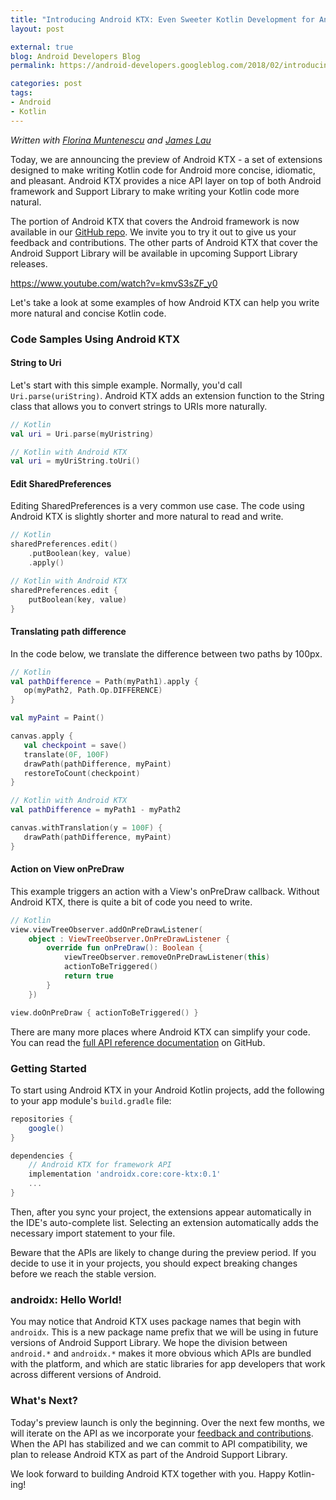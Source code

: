 ```yaml
---
title: "Introducing Android KTX: Even Sweeter Kotlin Development for Android"
layout: post

external: true
blog: Android Developers Blog
permalink: https://android-developers.googleblog.com/2018/02/introducing-android-ktx-even-sweeter.html

categories: post
tags:
- Android
- Kotlin
---
```


_Written with [Florina Muntenescu](https://twitter.com/FMuntenescu) and [James Lau](https://twitter.com/jmslau)_

Today, we are announcing the preview of Android KTX - a set of extensions designed to make writing Kotlin code for Android more concise, idiomatic, and pleasant. Android KTX provides a nice API layer on top of both Android framework and Support Library to make writing your Kotlin code more natural.

The portion of Android KTX that covers the Android framework is now available in our [GitHub repo](https://github.com/android/android-ktx/). We invite you to try it out to give us your feedback and contributions. The other parts of Android KTX that cover the Android Support Library will be available in upcoming Support Library releases.

https://www.youtube.com/watch?v=kmvS3sZF_y0

Let's take a look at some examples of how Android KTX can help you write more natural and concise Kotlin code.

### Code Samples Using Android KTX

#### String to Uri

Let's start with this simple example. Normally, you'd call `Uri.parse(uriString)`. Android KTX adds an extension function to the String class that allows you to convert strings to URIs more naturally.

```kotlin
// Kotlin
val uri = Uri.parse(myUristring)
```
```kotlin
// Kotlin with Android KTX
val uri = myUriString.toUri()
```

#### Edit SharedPreferences

Editing SharedPreferences is a very common use case. The code using Android KTX is slightly shorter and more natural to read and write.

```kotlin
// Kotlin
sharedPreferences.edit()
    .putBoolean(key, value)
    .apply()
```
```kotlin
// Kotlin with Android KTX
sharedPreferences.edit { 
    putBoolean(key, value) 
}
```

#### Translating path difference

In the code below, we translate the difference between two paths by 100px.

```kotlin
// Kotlin
val pathDifference = Path(myPath1).apply {
   op(myPath2, Path.Op.DIFFERENCE)
}

val myPaint = Paint()

canvas.apply {
   val checkpoint = save()
   translate(0F, 100F)
   drawPath(pathDifference, myPaint)
   restoreToCount(checkpoint)
}
```
```kotlin
// Kotlin with Android KTX
val pathDifference = myPath1 - myPath2

canvas.withTranslation(y = 100F) {
   drawPath(pathDifference, myPaint)
}
```

#### Action on View onPreDraw

This example triggers an action with a View's onPreDraw callback. Without Android KTX, there is quite a bit of code you need to write.

```kotlin
// Kotlin
view.viewTreeObserver.addOnPreDrawListener(
    object : ViewTreeObserver.OnPreDrawListener {
        override fun onPreDraw(): Boolean {
            viewTreeObserver.removeOnPreDrawListener(this)
            actionToBeTriggered()
            return true
        }
    })
```
```kotlin
view.doOnPreDraw { actionToBeTriggered() }
```

There are many more places where Android KTX can simplify your code. You can read the [full API reference documentation](https://android.github.io/android-ktx/core-ktx/) on GitHub.


### Getting Started

To start using Android KTX in your Android Kotlin projects, add the following to your app module's `build.gradle` file:

```groovy
repositories {
    google()
}

dependencies {
    // Android KTX for framework API
    implementation 'androidx.core:core-ktx:0.1'
    ...
}
```

Then, after you sync your project, the extensions appear automatically in the IDE's auto-complete list. Selecting an extension automatically adds the necessary import statement to your file.

Beware that the APIs are likely to change during the preview period. If you decide to use it in your projects, you should expect breaking changes before we reach the stable version.


### androidx: Hello World!

You may notice that Android KTX uses package names that begin with `androidx`. This is a new package name prefix that we will be using in future versions of Android Support Library. We hope the division between `android.*` and `androidx.*` makes it more obvious which APIs are bundled with the platform, and which are static libraries for app developers that work across different versions of Android.


### What's Next?

Today's preview launch is only the beginning. Over the next few months, we will iterate on the API as we incorporate your [feedback and contributions](https://github.com/android/android-ktx#how-to-contribute). When the API has stabilized and we can commit to API compatibility, we plan to release Android KTX as part of the Android Support Library.

We look forward to building Android KTX together with you. Happy Kotlin-ing!